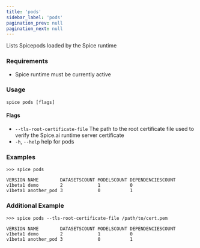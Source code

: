 ```yaml
---
title: 'pods'
sidebar_label: 'pods'
pagination_prev: null
pagination_next: null
---
```


Lists Spicepods loaded by the Spice runtime

### Requirements

- Spice runtime must be currently active

### Usage

```shell
spice pods [flags]
```

#### Flags

- `--tls-root-certificate-file` The path to the root certificate file used to verify the Spice.ai runtime server certificate
- `-h`, `--help` help for pods

### Examples

```shell
>>> spice pods

VERSION NAME        DATASETSCOUNT MODELSCOUNT DEPENDENCIESCOUNT
v1beta1 demo        2             1           0
v1beta1 another_pod 3             0           1
```

### Additional Example

```shell
>>> spice pods --tls-root-certificate-file /path/to/cert.pem

VERSION NAME        DATASETSCOUNT MODELSCOUNT DEPENDENCIESCOUNT
v1beta1 demo        2             1           0
v1beta1 another_pod 3             0           1
```
